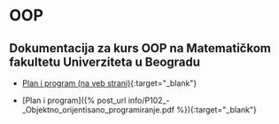 # OOP

## Dokumentacija za kurs OOP na Matematičkom fakultetu Univerziteta u Beogradu


- [Plan i program (na veb strani)](http://www.math.rs/files/P102_-_Objektno_orijentisano_programiranje.pdf){:target="_blank"}

- [Plan i program]({% post_url info/P102_-_Objektno_orijentisano_programiranje.pdf %}){:target="_blank"}

